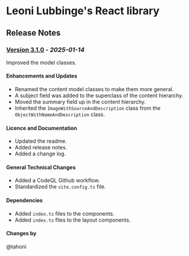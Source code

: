 # Leoni Lubbinge's React library
## Release Notes

### [Version 3.1.0](https://github.com/tahoni/template-react/releases/tag/version-3.1.0) - _2025-01-14_
Improved the model classes.<br/>

#### Enhancements and Updates
- Renamed the content model classes to make them more general.
- A subject field was added to the superclass of the content hierarchy. 
- Moved the summary field up in the content hierarchy.
- Inherited the `ImageWithSourceAndDescription` class from the `ObjectWithNameAndDescription` class. 

#### Licence and Documentation
- Updated the readme.
- Added release notes.
- Added a change log.

#### General Technical Changes
- Added a CodeQL Github workflow.
- Standardized the `vite.config.ts` file.

#### Dependencies
- Added `index.ts` files to the components.
- Added `index.ts` files to the layout components.

#### Changes by
@tahoni

